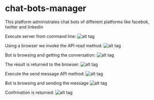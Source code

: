# chat-bots-manager
This platform administrates chat bots of different platforms like facebok, twitter and linkedin

Execute server from command line:
![alt tag](http://ctoxtli.gweb.io/imgs/img01.png)

Using a browser we invoke the API read method:
![alt tag](http://ctoxtli.gweb.io/imgs/img02.png)

Bot is browsing and getting the conversation:
![alt tag](http://ctoxtli.gweb.io/imgs/img03.png)

The result is returned to the browser:
![alt tag](http://ctoxtli.gweb.io/imgs/img04.png)

Execute the send message API method:
![alt tag](http://ctoxtli.gweb.io/imgs/img05.png)

Bot is browsing and sending the message
![alt tag](http://ctoxtli.gweb.io/imgs/img06.png)

Confrmation is returned:
![alt tag](http://ctoxtli.gweb.io/imgs/img07.png)
